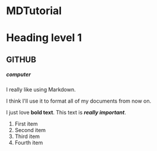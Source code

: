 # MDTutorial
<h1>Heading level 1</h1>
<h2>GITHUB</h2>
<h5>computer</h5>
<p>I really like using Markdown.</p>
<p>I think I'll use it to format all of my documents from now on.</p>
I just love <strong>bold text</strong>.
This text is <strong><em>really important</em></strong>.
<ol>
   <li>First item</li>
  <li>Second item</li>
  <li>Third item</li>
  <li>Fourth item</li>
</ol>

